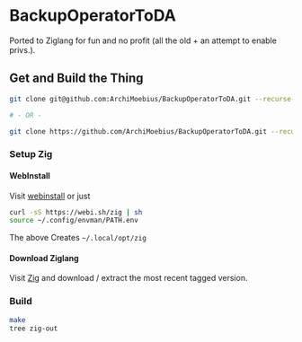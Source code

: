 # BackupOperatorToDA

Ported to Ziglang for fun and no profit (all the old + an attempt to enable privs.).

## Get and Build the Thing

```bash
git clone git@github.com:ArchiMoebius/BackupOperatorToDA.git --recurse-submodules

# - OR -

git clone https://github.com/ArchiMoebius/BackupOperatorToDA.git --recurse-submodules
```

### Setup Zig

#### WebInstall

Visit [webinstall](https://webinstall.dev/zig/) or just

```bash
curl -sS https://webi.sh/zig | sh
source ~/.config/envman/PATH.env
```

The above Creates `~/.local/opt/zig`

#### Download Ziglang

Visit [Zig](https://ziglang.org/download/) and download / extract the most recent tagged version.


### Build

```bash
make
tree zig-out
```
